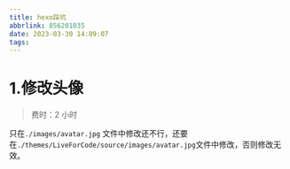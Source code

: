 ```yaml
---
title: hexo踩坑
abbrlink: 856201035
date: 2023-03-30 14:09:07
tags:
---
```


# 1.修改头像

> 费时：2 小时

只在`./images/avatar.jpg` 文件中修改还不行，还要在`./themes/LiveForCode/source/images/avatar.jpg`文件中修改，否则修改无效。
